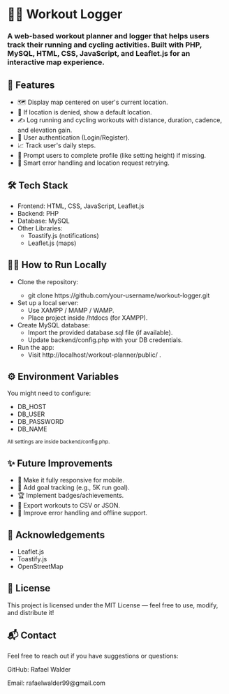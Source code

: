 <h1>🏋️‍♂️ Workout Logger </h1>
<h3>A web-based workout planner and logger that helps users track their running and cycling activities. Built with PHP, MySQL, HTML, CSS, JavaScript, and Leaflet.js for an interactive map experience.</h3>

<h2>🚀 Features</h2>
<ul>
<li>🗺️ Display map centered on user's current location.</li>
<li>📍 If location is denied, show a default location.</li>
<li>✍️ Log running and cycling workouts with distance, duration, cadence, and elevation gain.</li>
<li>👤 User authentication (Login/Register).</li>
<li>📈 Track user's daily steps.</li>
<li>🔔 Prompt users to complete profile (like setting height) if missing.</li>
<li>🧠 Smart error handling and location request retrying.</li>
  
</ul>

<h2>🛠️ Tech Stack</h2>
<ul>
  <li>Frontend: HTML, CSS, JavaScript, Leaflet.js</li>
  <li>Backend: PHP</li>
  <li>Database: MySQL</li>
  <li>Other Libraries:
  <ul>
    <li>Toastify.js (notifications)</li>
    <li>Leaflet.js (maps)</li>
  </ul>
  </li>
</ul>

<h2>🧑‍💻 How to Run Locally</h2>
<ul> 
  <li>Clone the repository:</li>
  <ul>
    <li>git clone https://github.com/your-username/workout-logger.git</li>
  </ul>
  <li>Set up a local server:
    <ul>
      <li>Use XAMPP / MAMP / WAMP.</li>
      <li>Place project inside /htdocs (for XAMPP).</li>
    </ul>
  </li>
  <li>Create MySQL database:
    <ul>
      <li>Import the provided database.sql file (if available).</li>
      <li>Update backend/config.php with your DB credentials.</li>
    </ul>
  </li>
  <li>Run the app:
  <ul>
    <li>Visit http://localhost/workout-planner/public/ .</li>
  </ul>
  </li>
</ul>

<h2>⚙️ Environment Variables</h2>
<p>You might need to configure:</p>
<ul>
  <li>DB_HOST</li>
  <li>DB_USER</li>
  <li>DB_PASSWORD</li>
  <li>DB_NAME</li>
</ul>
<small>All settings are inside backend/config.php.</small>

<h2>✨ Future Improvements</h2>
<ul>
  <li>📱 Make it fully responsive for mobile.</li>
  <li>🎯 Add goal tracking (e.g., 5K run goal).</li>
  <li>🏆 Implement badges/achievements.</li>
  <li>🧩 Export workouts to CSV or JSON.</li>
  <li>🧠 Improve error handling and offline support.</li>
</ul>
<h2>🙌 Acknowledgements</h2>
<ul>
  <li>Leaflet.js</li>
  <li>Toastify.js</li>
  <li>OpenStreetMap</li>
</ul>

<h2>📜 License</h2>
<p>This project is licensed under the MIT License — feel free to use, modify, and distribute it!</p>

<h2>📬 Contact</h2>
<p>Feel free to reach out if you have suggestions or questions:</p>
<p>GitHub: Rafael Walder</p>
<p>Email: rafaelwalder99@gmail.com</p>
